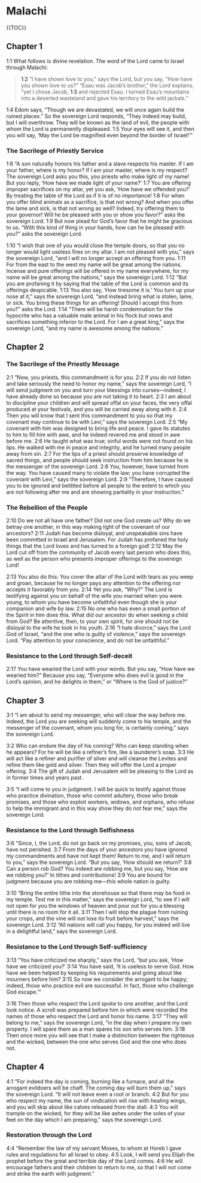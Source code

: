 # Malachi

{{TOC}}

## Chapter 1

<a name="1:1">1:1</a> What follows is divine revelation. The word of the Lord came to Israel through Malachi:

> <a name="1:2">1:2</a> “I have shown love to you,” says the Lord, but you say, “How have you shown love to us?”
> “Esau was Jacob’s brother,” the Lord explains, “yet I chose Jacob, <a name="1:3">1:3</a> and rejected Esau. I turned Esau’s mountains into a deserted wasteland and gave his territory to the wild jackals.”

<a name="1:4">1:4</a> Edom says, “Though we are devastated, we will once again build the ruined places.” So the sovereign Lord responds, “They indeed may build, but I will overthrow. They will be known as the land of evil, the people with whom the Lord is permanently displeased. <a name="1:5">1:5</a> Your eyes will see it, and then you will say, ‘May the Lord be magnified even beyond the border of Israel!’”

### The Sacrilege of Priestly Service

<a name="1:6">1:6</a> “A son naturally honors his father and a slave respects his master. If I am your father, where is my honor? If I am your master, where is my respect? The sovereign Lord asks you this, you priests who make light of my name! But you reply, ‘How have we made light of your name?’ <a name="1:7">1:7</a> You are offering improper sacrifices on my altar, yet you ask, ‘How have we offended you?’ By treating the table of the Lord as if it is of no importance! <a name="1:8">1:8</a> For when you offer blind animals as a sacrifice, is that not wrong? And when you offer the lame and sick, is that not wrong as well? Indeed, try offering them to your governor! Will he be pleased with you or show you favor?” asks the sovereign Lord. <a name="1:9">1:9</a> But now plead for God’s favor that he might be gracious to us. “With this kind of thing in your hands, how can he be pleased with you?” asks the sovereign Lord.

<a name="1:10">1:10</a> “I wish that one of you would close the temple doors, so that you no longer would light useless fires on my altar. I am not pleased with you,” says the sovereign Lord, “and I will no longer accept an offering from you. <a name="1:11">1:11</a> For from the east to the west my name will be great among the nations. Incense and pure offerings will be offered in my name everywhere, for my name will be great among the nations,” says the sovereign Lord. <a name="1:12">1:12</a> “But you are profaning it by saying that the table of the Lord is common and its offerings despicable. <a name="1:13">1:13</a> You also say, ‘How tiresome it is.’ You turn up your nose at it,” says the sovereign Lord, “and instead bring what is stolen, lame, or sick. You bring these things for an offering! Should I accept this from you?” asks the Lord. <a name="1:14">1:14</a> “There will be harsh condemnation for the hypocrite who has a valuable male animal in his flock but vows and sacrifices something inferior to the Lord. For I am a great king,” says the sovereign Lord, “and my name is awesome among the nations.”

## Chapter 2

### The Sacrilege of the Priestly Message

<a name="2:1">2:1</a> “Now, you priests, this commandment is for you. <a name="2:2">2:2</a> If you do not listen and take seriously the need to honor my name,” says the sovereign Lord, “I will send judgment on you and turn your blessings into curses—indeed, I have already done so because you are not taking it to heart. <a name="2:3">2:3</a> I am about to discipline your children and will spread offal on your faces, the very offal produced at your festivals, and you will be carried away along with it. <a name="2:4">2:4</a> Then you will know that I sent this commandment to you so that my covenant may continue to be with Levi,” says the sovereign Lord. <a name="2:5">2:5</a> “My covenant with him was designed to bring life and peace. I gave its statutes to him to fill him with awe, and he indeed revered me and stood in awe before me. <a name="2:6">2:6</a> He taught what was true; sinful words were not found on his lips. He walked with me in peace and integrity, and he turned many people away from sin. <a name="2:7">2:7</a> For the lips of a priest should preserve knowledge of sacred things, and people should seek instruction from him because he is the messenger of the sovereign Lord. <a name="2:8">2:8</a> You, however, have turned from the way. You have caused many to violate the law; you have corrupted the covenant with Levi,” says the sovereign Lord. <a name="2:9">2:9</a> “Therefore, I have caused you to be ignored and belittled before all people to the extent to which you are not following after me and are showing partiality in your instruction.”

### The Rebellion of the People

<a name="2:10">2:10</a> Do we not all have one father? Did not one God create us? Why do we betray one another, in this way making light of the covenant of our ancestors? <a name="2:11">2:11</a> Judah has become disloyal, and unspeakable sins have been committed in Israel and Jerusalem. For Judah has profaned the holy things that the Lord loves and has turned to a foreign god! <a name="2:12">2:12</a> May the Lord cut off from the community of Jacob every last person who does this, as well as the person who presents improper offerings to the sovereign Lord!

<a name="2:13">2:13</a> You also do this: You cover the altar of the Lord with tears as you weep and groan, because he no longer pays any attention to the offering nor accepts it favorably from you. <a name="2:14">2:14</a> Yet you ask, “Why?” The Lord is testifying against you on behalf of the wife you married when you were young, to whom you have become unfaithful even though she is your companion and wife by law. <a name="2:15">2:15</a> No one who has even a small portion of the Spirit in him does this. What did our ancestor do when seeking a child from God? Be attentive, then, to your own spirit, for one should not be disloyal to the wife he took in his youth. <a name="2:16">2:16</a> “I hate divorce,” says the Lord God of Israel, “and the one who is guilty of violence,” says the sovereign Lord. “Pay attention to your conscience, and do not be unfaithful.”

### Resistance to the Lord through Self-deceit

<a name="2:17">2:17</a> You have wearied the Lord with your words. But you say, “How have we wearied him?” Because you say, “Everyone who does evil is good in the Lord’s opinion, and he delights in them,” or “Where is the God of justice?”

## Chapter 3

<a name="3:1">3:1</a> “I am about to send my messenger, who will clear the way before me. Indeed, the Lord you are seeking will suddenly come to his temple, and the messenger of the covenant, whom you long for, is certainly coming,” says the sovereign Lord.

<a name="3:2">3:2</a> Who can endure the day of his coming? Who can keep standing when he appears? For he will be like a refiner’s fire, like a launderer’s soap. <a name="3:3">3:3</a> He will act like a refiner and purifier of silver and will cleanse the Levites and refine them like gold and silver. Then they will offer the Lord a proper offering. <a name="3:4">3:4</a> The gift of Judah and Jerusalem will be pleasing to the Lord as in former times and years past.

<a name="3:5">3:5</a> “I will come to you in judgment. I will be quick to testify against those who practice divination, those who commit adultery, those who break promises, and those who exploit workers, widows, and orphans, who refuse to help the immigrant and in this way show they do not fear me,” says the sovereign Lord.

### Resistance to the Lord through Selfishness

<a name="3:6">3:6</a> “Since, I, the Lord, do not go back on my promises, you, sons of Jacob, have not perished. <a name="3:7">3:7</a> From the days of your ancestors you have ignored my commandments and have not kept them! Return to me, and I will return to you,” says the sovereign Lord. “But you say, ‘How should we return?’ <a name="3:8">3:8</a> Can a person rob God? You indeed are robbing me, but you say, ‘How are we robbing you?’ In tithes and contributions! <a name="3:9">3:9</a> You are bound for judgment because you are robbing me—this whole nation is guilty.

<a name="3:10">3:10</a> “Bring the entire tithe into the storehouse so that there may be food in my temple. Test me in this matter,” says the sovereign Lord, “to see if I will not open for you the windows of heaven and pour out for you a blessing until there is no room for it all. <a name="3:11">3:11</a> Then I will stop the plague from ruining your crops, and the vine will not lose its fruit before harvest,” says the sovereign Lord. <a name="3:12">3:12</a> “All nations will call you happy, for you indeed will live in a delightful land,” says the sovereign Lord.

### Resistance to the Lord through Self-sufficiency

<a name="3:13">3:13</a> “You have criticized me sharply,” says the Lord, “but you ask, ‘How have we criticized you?’ <a name="3:14">3:14</a> You have said, ‘It is useless to serve God. How have we been helped by keeping his requirements and going about like mourners before him? <a name="3:15">3:15</a> So now we consider the arrogant to be happy; indeed, those who practice evil are successful. In fact, those who challenge God escape.’”

<a name="3:16">3:16</a> Then those who respect the Lord spoke to one another, and the Lord took notice. A scroll was prepared before him in which were recorded the names of those who respect the Lord and honor his name. <a name="3:17">3:17</a> “They will belong to me,” says the sovereign Lord, “in the day when I prepare my own property. I will spare them as a man spares his son who serves him. <a name="3:18">3:18</a> Then once more you will see that I make a distinction between the righteous and the wicked, between the one who serves God and the one who does not.

## Chapter 4

<a name="4:1">4:1</a> “For indeed the day is coming, burning like a furnace, and all the arrogant evildoers will be chaff. The coming day will burn them up,” says the sovereign Lord. “It will not leave even a root or branch. <a name="4:2">4:2</a> But for you who respect my name, the sun of vindication will rise with healing wings, and you will skip about like calves released from the stall. <a name="4:3">4:3</a> You will trample on the wicked, for they will be like ashes under the soles of your feet on the day which I am preparing,” says the sovereign Lord.

### Restoration through the Lord

<a name="4:4">4:4</a> “Remember the law of my servant Moses, to whom at Horeb I gave rules and regulations for all Israel to obey. <a name="4:5">4:5</a> Look, I will send you Elijah the prophet before the great and terrible day of the Lord comes. <a name="4:6">4:6</a> He will encourage fathers and their children to return to me, so that I will not come and strike the earth with judgment.”